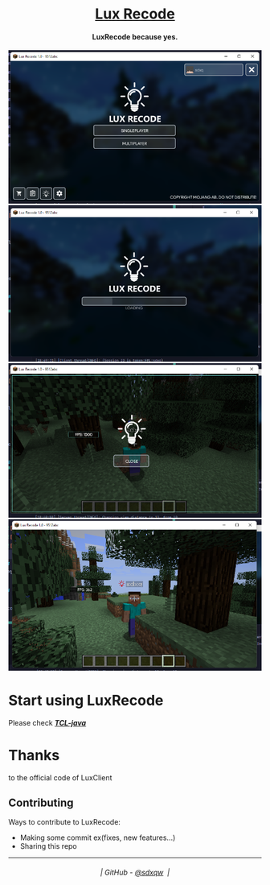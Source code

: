 <h1 align="center">
  <a href="https://github.com/sdxqw/LuxRecode">Lux Recode</a>
</h1>

<h4 align="center">LuxRecode because yes.</h4>

![img.png](img.png)
![img_1.png](img_1.png)
![img_2.png](img_2.png)
![img_3.png](img_3.png)

# Start using LuxRecode
Please check [_**TCL-java**_](https://github.com/AxstSoftware/TCL-Java/wiki)</br>

# Thanks

to the official code of LuxClient

## Contributing

Ways to contribute to LuxRecode:

* Making some commit ex(fixes, new features...)
* Sharing this repo

---
<h6 align="center">
  | GitHub - <a href="https://github.com/sdxqw">@sdxqw</a> 
  |
</h6>
